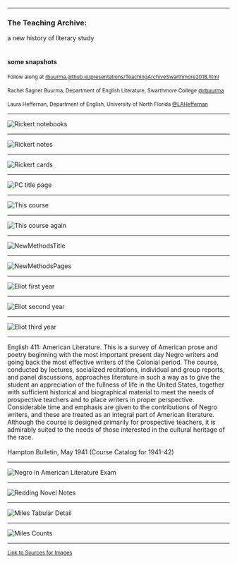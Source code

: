 <section data-background="RickertNotebooks.jpg"></section>

---

### The Teaching Archive: 
a new history of literary study
<br>
<br>
#### some snapshots


<small>Follow along at [rbuurma.github.io/presentations/TeachingArchiveSwarthmore2018.html](rbuurma.github.io/presentations/TeachingArchiveSwarthmore2018.html)</small>
<br>
<br><small>Rachel Sagner Buurma, Department of English Literature, Swarthmore College [@rbuurma](http://twitter.com/rbuurma)</small>
<br>
<br><small>Laura Heffernan, Department of English, University of North Florida [@LAHeffernan](http://twitter.com/LAHeffernan)</small>

---

![Rickert notebooks](RickertNotebooks.jpg)

---

![Rickert notes](RickertNotes.jpg)

---

![Rickert cards](RickertCards.jpg)

---

![PC title page](PracticalCriticism.png)

---

![This course](ThisCourse.png)

---

![This course again](ThisCourseAgain.png)

---

![NewMethodsTitle](NewMethodsTitle.jpg)

---

![NewMethodsPages](NewMethodsPages.jpg)

---

![Eliot first year](EliotFirstYear.jpg)

---

![Eliot second year](EliotSecondYear.jpg)

---

![Eliot third year](EliotThirdYear.jpg)

---

<section style="text-align: left;">
English 411: American Literature. This is a survey of American prose and poetry beginning with the most important present day Negro writers and going back the most effective writers of the Colonial period. The course, conducted by lectures, socialized recitations, individual and group reports, and panel discussions, approaches literature in such a way as to give the student an appreciation of the fullness of life in the United States, together with sufficient historical and biographical material to meet the needs of prospective teachers and to place writers in proper perspective. Considerable time and emphasis are given to the contributions of Negro writers, and these are treated as an integral part of American literature. Although the course is designed primarily for prospective teachers, it is admirably suited to the needs of those interested in the cultural heritage of the race.
<br>
<br>
Hampton Bulletin, May 1941 (Course Catalog for 1941-42)

---

![Negro in American Literature Exam](NegroAmericanLiteratureExam.jpg)

---

![Redding Novel Notes](ReddingAutobiographyNotes.png)

---

![Miles Tabular Detail](MilesTabularDetail.jpg)

---

![Miles Counts](MilesWordsThing.jpg)

---

<small>[Link to Sources for Images]()</small>
